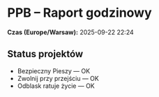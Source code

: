 # PPB – Raport godzinowy
**Czas (Europe/Warsaw):** 2025-09-22 22:24

## Status projektów
- Bezpieczny Pieszy — OK
- Zwolnij przy przejściu — OK
- Odblask ratuje życie — OK

